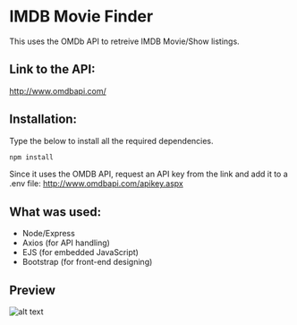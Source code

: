 # IMDB Movie Finder
This uses the OMDb API to retreive IMDB Movie/Show listings.

## Link to the API:
http://www.omdbapi.com/

## Installation:
Type the below to install all the required dependencies.
```bash
npm install
```
Since it uses the OMDB API, request an API key from the link and add it to a .env file:
http://www.omdbapi.com/apikey.aspx

## What was used:
- Node/Express
- Axios (for API handling)
- EJS (for embedded JavaScript)
- Bootstrap (for front-end designing)

## Preview
![alt text](https://i.gyazo.com/f6d720da04f23987ea41b404b4be5c89.jpg)
